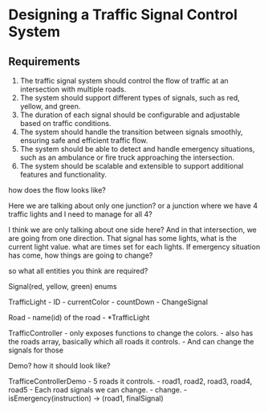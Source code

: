 # Designing a Traffic Signal Control System

## Requirements
1. The traffic signal system should control the flow of traffic at an intersection with multiple roads.
2. The system should support different types of signals, such as red, yellow, and green.
3. The duration of each signal should be configurable and adjustable based on traffic conditions.
4. The system should handle the transition between signals smoothly, ensuring safe and efficient traffic flow.
5. The system should be able to detect and handle emergency situations, such as an ambulance or fire truck approaching the intersection.
6. The system should be scalable and extensible to support additional features and functionality.



how does the flow looks like? 

Here we are talking about only one junction? or a junction where we have 4 traffic lights and I need to manage for all 4? 

I think we are only talking about one side here? 
And in that intersection, we are going from one direction. 
That signal has some lights, what is the current light value. 
what are times set for each lights. 
If emergency situation has come, how things are going to change? 


so what all entities you think are required? 


Signal(red, yellow, green) enums

TrafficLight
    - ID
    - currentColor
    - countDown
    - ChangeSignal

Road
    - name(id) of the road
    - *TrafficLight

TrafficController
    - only exposes functions to change the colors. 
    - also has the roads array, basically which all roads it controls. 
    - And can change the signals for those

Demo? how it should look like? 

TrafficeControllerDemo
    - 5 roads it controls. 
    - road1, road2, road3, road4, road5
    - Each road signals we can change. 
    - change. 
    - isEmergency(instruction) -> (road1, finalSignal)
    



